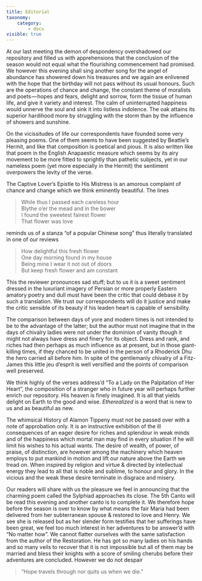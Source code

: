 ```yaml
---
title: Editorial
taxonomy:
    category:
        - docs
visible: true
---
```


At our last meeting the demon of despondency overshadowed our repository and filled us with apprehensions that the conclusion of the season would not equal what the flourishing commencement had promised. We however this evening shall sing another song for the angel of abundance has showered down his treasures and we again are enlivened with the hope that the birthday will not pass without its usual honours. Such are the operations of chance and change, the constant theme of moralists and poets — hopes and fears, delight and sorrow, form the tissue of human life, and give it variety and interest. The calm of uninterrupted happiness would unnerve the soul and sink it into listless indolence. The oak attains its superior hardihood more by struggling with the storm than by the influence of showers and sunshine.

On the vicissitudes of life our correspondents have founded some very pleasing poems. One of them seems to have been suggested by Beattie’s Hermit, and like that composition is poetical and pious. It is also written like that poem in the English Anapaestic measure which seems by its airy movement to be more fitted to sprightly than pathetic subjects, yet in our nameless poem (yet more especially in the Hermit) the sentiment overpowers the levity of the verse.

The Captive Lover’s Epistle to His Mistress is an amorous complaint of chance and change which we think eminently beautiful. The lines

> While thus I passed each careless hour  
> Blythe o’er the mead and in the bower  
> I found the sweetest fairest flower  
> That flower was love

reminds us of a stanza “of a popular Chinese song” thus literally translated in one of our reviews

> How delightful this fresh flower  
> One day morning found in my house  
> Being mine I wear it not out of doors  
> But keep fresh flower and am constant

This the reviewer pronounces sad stuff; but to us it is a sweet sentiment dressed in the luxuriant imagery of Persian or more properly Eastern amatory poetry and dull must have been the critic that could debase it by such a translation. We trust our correspondents will do it justice and make the critic sensible of its beauty if his leaden heart is capable of sensibility.

The comparison between days of yore and modern times is not intended to be to the advantage of the latter; but the author must not imagine that in the days of chivalry ladies were not under the dominion of vanity though it might not always have dress and finery for its object. Dress and rank, and riches had then perhaps as much influence as at present, but in those giant-killing times, if they chanced to be united in the person of a Rhoderick Dhu the hero carried all before him. In spite of the gentlemanly chivalry of a Fitz-James this little jeu d’esprit is well versified and the points of comparison well preserved.

We think highly of the verses address’d “To a Lady on the Palpitation of Her Heart”, the composition of a stranger who in future year will perhaps further enrich our repository. His heaven is finely imagined. It is all that yields delight on Earth to the good and wise. *Etherealized* is a word that is new to us and as beautiful as new.

The whimsical History of Alamon Tippeny must not be passed over with a note of approbation only. It is an instructive exhibition of the ill consequences of an eager desire for riches and splendour in weak minds and of the happiness which mortal man may find in every situation if he will limit his wishes to his actual wants. The desire of wealth, of power, of praise, of distinction, are however among the machinery which heaven employs to put mankind in motion and lift our nature above the Earth we tread on. When inspired by religion and virtue & directed by intellectual energy they lead to all that is noble and sublime, to honour and glory. In the vicious and the weak these desire terminate in disgrace and misery.

Our readers will share with us the pleasure we feel in announcing that the charming poem called the Sylphiad approaches its close. The 5th Canto will be read this evening and another canto is to complete it. We therefore hope before the season is over to know by what means the fair Maria had been delivered from her subterranean spouse & restored to love and Henry. We see she is released but as her slender form testifies that her sufferings have been great, we feel too much interest in her adventures to be answer’d with “No matter how”. We cannot flatter ourselves with the same satisfaction from the author of the Restoration. He has got so many ladies on his hands and so many veils to recover that it is not impossible but all of them may be married and bless their knights with a score of smiling cherubs before their adventures are concluded. However we do not despair

> “Hope travels through nor quits us when we die.”
